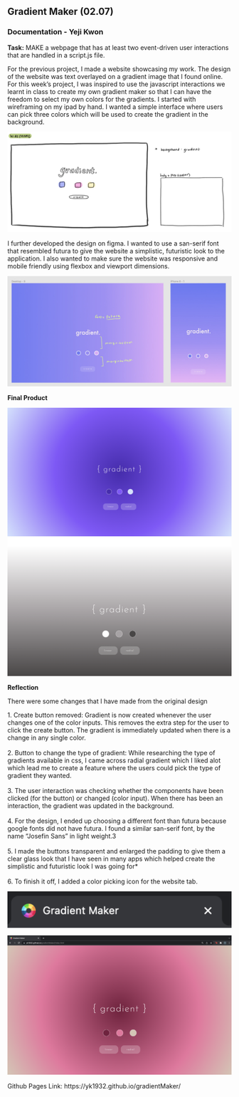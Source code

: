 ## Gradient Maker (02.07) #

### Documentation - Yeji Kwon #

<b>Task:</b>
MAKE a webpage that has at least two event-driven user interactions that are handled in a script.js file.

<p>For the previous project, I made a website showcasing my work. The design of the website was text overlayed on a gradient image that I found online. For this week’s project, I was inspired to use the javascript interactions we learnt in class to create my own gradient maker so that I can have the freedom to select my own colors for the gradients. I started with wireframing on my ipad by hand. I wanted a simple interface where users can pick three colors which will be used to create the gradient in the background.</p>

![alt text](https://github.com/yk1932/connectionsLab/blob/main/gradientMaker/screenShots/Screen%20Shot%202022-02-06%20at%201.19.35%20PM.png)

<p>I further developed the design on figma. I wanted to use a san-serif font that resembled futura to give the website a simplistic, futuristic look to the application. I also wanted to make sure the website was responsive and mobile friendly using flexbox and viewport dimensions.</p>

![alt text](https://github.com/yk1932/connectionsLab/blob/main/gradientMaker/screenShots/Screen%20Shot%202022-02-06%20at%201.19.40%20PM.png)

<p><b>Final Product</b></p>

![alt text](https://github.com/yk1932/connectionsLab/blob/main/gradientMaker/screenShots/Screen%20Shot%202022-02-06%20at%201.19.48%20PM.png)
![alt text](https://github.com/yk1932/connectionsLab/blob/main/gradientMaker/screenShots/Screen%20Shot%202022-02-06%20at%201.19.55%20PM.png)

<p><b>Reflection</b></p>

<p>There were some changes that I have made from the original design</p>

<p>
1. Create button removed: Gradient is now created whenever the user changes one of the color inputs. This removes the extra step for the user to click the create button. The gradient is immediately updated when there is a change in any single color.
<br><br>2. Button to change the type of gradient: While researching the type of gradients available in css, I came across radial gradient which I liked alot which lead me to create a feature where the users could pick the type of gradient they wanted.
<br><br>3. The user interaction was checking whether the components have been clicked (for the button) or changed (color input). When there has been an interaction, the gradient was updated in the background.
<br><br>4. For the design, I ended up choosing a different font than futura because google fonts did not have futura. I found a similar san-serif font, by the name “Josefin Sans” in light weight.3
<br><br>5. I made the buttons transparent and enlarged the padding to give them a clear glass look that I have seen in many apps which helped create the simplistic and futuristic look I was going for*
<br><br>6. To finish it off, I added a color picking icon for the website tab.
</p>

![alt text](https://github.com/yk1932/connectionsLab/blob/main/gradientMaker/screenShots/Screen%20Shot%202022-02-06%20at%201.20.02%20PM.png)

![alt text](https://github.com/yk1932/connectionsLab/blob/main/gradientMaker/screenShots/Screen%20Shot%202022-02-06%20at%201.20.13%20PM.png)


<p>Github Pages Link: https://yk1932.github.io/gradientMaker/</p>
